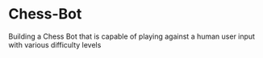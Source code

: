 # Chess-Bot
Building a Chess Bot that is capable of playing against a human user input with various difficulty levels
